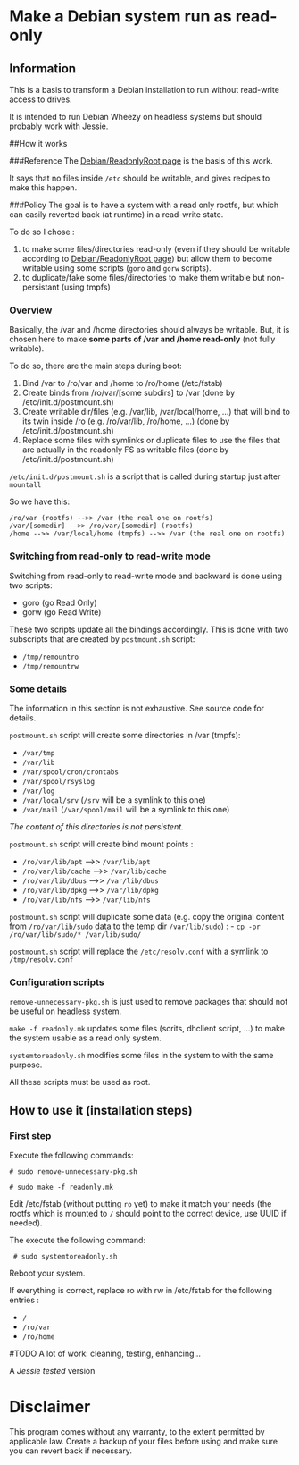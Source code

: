 # Make a Debian system run as read-only

## Information

This is a basis to transform a Debian installation to run without read-write access to drives.

It is intended to run Debian Wheezy on headless systems but should probably work with Jessie.

##How it works

###Reference
The   [Debian/ReadonlyRoot page](https://wiki.debian.org/ReadonlyRoot) is the basis of this work.

It says that no files inside `/etc` should be writable, and gives recipes to make this happen.

###Policy
The goal is to have a system with a read only rootfs, but which can easily reverted back (at runtime) in a read-write state.

To do so I chose :

  1. to make some files/directories read-only (even if they should be writable according to [Debian/ReadonlyRoot page](https://wiki.debian.org/ReadonlyRoot)) but allow them to become writable using some scripts (`goro` and `gorw` scripts).
  2. to duplicate/fake some files/directories to make them writable but non-persistant (using tmpfs)


### Overview
Basically, the /var and /home directories should always be writable. But, it is chosen here to make **some parts of /var and /home read-only** (not fully writable).

To do so, there are the main steps during boot:

  1. Bind /var to /ro/var and /home to /ro/home (/etc/fstab)
  2. Create binds from /ro/var/[some subdirs] to /var (done by /etc/init.d/postmount.sh)
  3. Create writable dir/files (e.g. /var/lib, /var/local/home, ...) that will bind to its twin inside /ro (e.g. /ro/var/lib, /ro/home, ...) (done by /etc/init.d/postmount.sh)
  4. Replace some files with symlinks or duplicate files to use the files that are actually in the readonly FS as writable files (done by /etc/init.d/postmount.sh)

`/etc/init.d/postmount.sh` is a script that is called during startup just after `mountall`

So we have this:

```
/ro/var (rootfs) -->> /var (the real one on rootfs)
/var/[somedir] -->> /ro/var/[somedir] (rootfs)
/home -->> /var/local/home (tmpfs) -->> /var (the real one on rootfs)
```

### Switching from read-only to read-write mode
Switching from read-only to read-write mode and backward is done using two scripts:
  
  -  goro (go Read Only)
  -  gorw (go Read Write)
  
These two scripts update all the bindings accordingly. This is done with two subscripts that are created by `postmount.sh` script:

  -  `/tmp/remountro`
  -  `/tmp/remountrw`
  

### Some details

The information in this section is not exhaustive. See source code for details.

`postmount.sh` script will create some directories in /var (tmpfs):

  -  `/var/tmp`
  -  `/var/lib`
  -  `/var/spool/cron/crontabs`
  -  `/var/spool/rsyslog`
  -  `/var/log`
  -  `/var/local/srv` (`/srv` will be a symlink to this one)
  -  `/var/mail` (`/var/spool/mail` will be a symlink to this one)
  
*The content of this directories is not persistent.*

`postmount.sh` script will create bind mount points :

  -  `/ro/var/lib/apt` -->>  `/var/lib/apt`
  -  `/ro/var/lib/cache` -->>  `/var/lib/cache`
  -  `/ro/var/lib/dbus` -->>  `/var/lib/dbus`
  -  `/ro/var/lib/dpkg` -->>  `/var/lib/dpkg`
  -  `/ro/var/lib/nfs` -->>  `/var/lib/nfs`

`postmount.sh` script will duplicate some data (e.g. copy the original content from `/ro/var/lib/sudo` data to the temp dir `/var/lib/sudo`) :
	-  `cp -pr /ro/var/lib/sudo/* /var/lib/sudo/`

`postmount.sh` script will replace the `/etc/resolv.conf` with a symlink to `/tmp/resolv.conf`

### Configuration scripts
`remove-unnecessary-pkg.sh` is  just used to remove packages that should not be useful on headless system.

`make -f readonly.mk` updates some files (scrits, dhclient script, ...) to make the system usable as a read only system.

`systemtoreadonly.sh` modifies some files in the system to with the same purpose.

All these scripts must be used as root.


## How to use it (installation steps)
### First step

Execute the following commands:

    # sudo remove-unnecessary-pkg.sh

    # sudo make -f readonly.mk


Edit /etc/fstab (without putting `ro` yet) to make it match your needs (the rootfs which is mounted to `/` should point to the correct device, use UUID if needed).

The execute the following command:

     # sudo systemtoreadonly.sh

Reboot your system.

If everything is correct, replace ro with rw in /etc/fstab for the following entries :

- `/`
- `/ro/var`
- `/ro/home`

#TODO
A lot of work: cleaning, testing, enhancing...

A *Jessie tested* version

# Disclaimer
This program comes without any warranty, to the extent permitted by applicable law. Create a backup of your files before using and make sure you can revert back if necessary.
